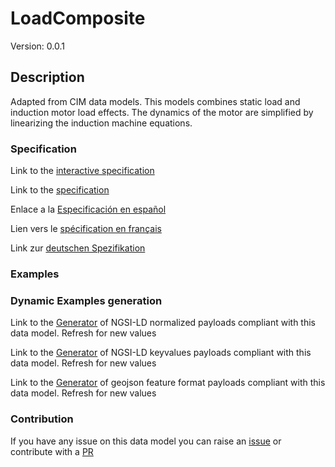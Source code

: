 # LoadComposite
Version: 0.0.1

## Description 

Adapted from CIM data models. This models combines static load and induction motor load effects. The dynamics of the motor are simplified by linearizing the induction machine equations.
### Specification

Link to the [interactive specification](https://swagger.lab.fiware.org/?url=https://smart-data-models.github.io/dataModel.EnergyCIM/LoadComposite/swagger.yaml)

Link to the [specification](https://github.com/smart-data-models/dataModel.EnergyCIM/blob/master/LoadComposite/doc/spec.md)

Enlace a la [Especificación en español](https://github.com/smart-data-models/dataModel.EnergyCIM/blob/master/LoadComposite/doc/spec_ES.md)

Lien vers le [spécification en français](https://github.com/smart-data-models/dataModel.EnergyCIM/blob/master/LoadComposite/doc/spec_FR.md)

Link zur [deutschen Spezifikation](https://github.com/smart-data-models/dataModel.EnergyCIM/blob/master/LoadComposite/doc/spec_DE.md)
### Examples
### Dynamic Examples generation

Link to the [Generator](https://smartdatamodels.org/extra/ngsi-ld_generator.php?schemaUrl=https://raw.githubusercontent.com/smart-data-models/dataModel.EnergyCIM/master/LoadComposite/schema.json&email=info@smartdatamodels.org) of NGSI-LD normalized payloads compliant with this data model. Refresh for new values

Link to the [Generator](https://smartdatamodels.org/extra/ngsi-ld_generator_keyvalues.php?schemaUrl=https://raw.githubusercontent.com/smart-data-models/dataModel.EnergyCIM/master/LoadComposite/schema.json&email=info@smartdatamodels.org) of NGSI-LD keyvalues payloads compliant with this data model. Refresh for new values

Link to the [Generator](https://smartdatamodels.org/extra/geojson_features_generator.php?schemaUrl=https://raw.githubusercontent.com/smart-data-models/dataModel.EnergyCIM/master/LoadComposite/schema.json&email=info@smartdatamodels.org) of geojson feature format payloads compliant with this data model. Refresh for new values
### Contribution

 If you have any issue on this data model you can raise an [issue](https://github.com/smart-data-models/dataModel.EnergyCIM/issues)  or contribute with a [PR](https://github.com/smart-data-models/dataModel.EnergyCIM/pulls)
